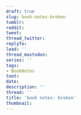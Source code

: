 ```yaml
---
draft: true
slug: book-notes-broken
tumblr:
reddit:
tweet:
thread_twitter:
replyTo:
lead: ''
thread_mastodon:
series: ''
tags:
- BookNotes
toot:
date:
description: ''
thread: ''
title: 'book notes: broken'
thumbnail:
---
```

